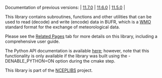 Documentation of previous versions: | [11.7.0](previous_versions/v11.7.0/index.html) | [11.6.0](previous_versions/v11.6.0/index.html) | [11.5.0](previous_versions/v11.5.0/index.html) |

This library contains subroutines, functions and other utilities that can be
used to read (decode) and write (encode) data in BUFR, which is a
[WMO](https://public.wmo.int) standard format for the exchange of
meteorological data.

Please see the [Related Pages](pages.html) tab for more details on this library,
including a comprehensive user guide.

The Python API documentation is available
[here](python/index.html); however,
note that this functionality is only available if the library was built using
the -DENABLE_PYTHON=ON option during the cmake step.

This library is part of the
[NCEPLIBS](https://github.com/NOAA-EMC/NCEPLIBS) project.
